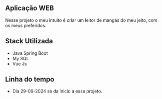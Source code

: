## Aplicação WEB 

Nesse projeto o meu intuito é criar um leitor de mangás do meu jeito, com os meus preferidos.

## Stack Utilizada

- Java Spring Boot
- My SQL
- Vue Js

## Linha do tempo

- Dia 29-06-2024 se da ínicio a esse projeto.
